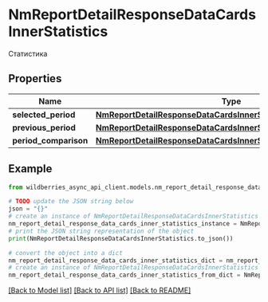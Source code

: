# NmReportDetailResponseDataCardsInnerStatistics

Статистика

## Properties

Name | Type | Description | Notes
------------ | ------------- | ------------- | -------------
**selected_period** | [**NmReportDetailResponseDataCardsInnerStatisticsSelectedPeriod**](NmReportDetailResponseDataCardsInnerStatisticsSelectedPeriod.md) |  | [optional] 
**previous_period** | [**NmReportDetailResponseDataCardsInnerStatisticsPreviousPeriod**](NmReportDetailResponseDataCardsInnerStatisticsPreviousPeriod.md) |  | [optional] 
**period_comparison** | [**NmReportDetailResponseDataCardsInnerStatisticsPeriodComparison**](NmReportDetailResponseDataCardsInnerStatisticsPeriodComparison.md) |  | [optional] 

## Example

```python
from wildberries_async_api_client.models.nm_report_detail_response_data_cards_inner_statistics import NmReportDetailResponseDataCardsInnerStatistics

# TODO update the JSON string below
json = "{}"
# create an instance of NmReportDetailResponseDataCardsInnerStatistics from a JSON string
nm_report_detail_response_data_cards_inner_statistics_instance = NmReportDetailResponseDataCardsInnerStatistics.from_json(json)
# print the JSON string representation of the object
print(NmReportDetailResponseDataCardsInnerStatistics.to_json())

# convert the object into a dict
nm_report_detail_response_data_cards_inner_statistics_dict = nm_report_detail_response_data_cards_inner_statistics_instance.to_dict()
# create an instance of NmReportDetailResponseDataCardsInnerStatistics from a dict
nm_report_detail_response_data_cards_inner_statistics_from_dict = NmReportDetailResponseDataCardsInnerStatistics.from_dict(nm_report_detail_response_data_cards_inner_statistics_dict)
```
[[Back to Model list]](../README.md#documentation-for-models) [[Back to API list]](../README.md#documentation-for-api-endpoints) [[Back to README]](../README.md)


